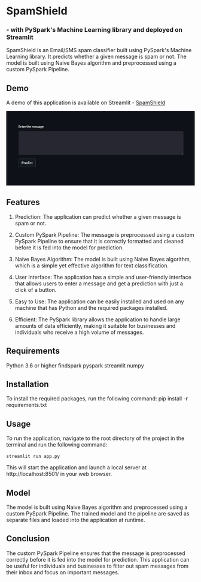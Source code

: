 # SpamShield 
### - with PySpark's Machine Learning library and deployed on Streamlit

SpamShield is an Email/SMS spam classifier built using PySpark's Machine Learning library. It predicts whether a given message is spam or not. The model is built using Naive Bayes algorithm and preprocessed using a custom PySpark Pipeline.

## Demo
A demo of this application is available on Streamlit - [SpamShield](https://ajosegun-spamshield.streamlit.app/)

![Spam Shield Image](./SpamShield.png)


## Features
1. Prediction: The application can predict whether a given message is spam or not.

2. Custom PySpark Pipeline: The message is preprocessed using a custom PySpark Pipeline to ensure that it is correctly formatted and cleaned before it is fed into the model for prediction.

3. Naive Bayes Algorithm: The model is built using Naive Bayes algorithm, which is a simple yet effective algorithm for text classification.

4. User Interface: The application has a simple and user-friendly interface that allows users to enter a message and get a prediction with just a click of a button.

5. Easy to Use: The application can be easily installed and used on any machine that has Python and the required packages installed.

6. Efficient: The PySpark library allows the application to handle large amounts of data efficiently, making it suitable for businesses and individuals who receive a high volume of messages.

## Requirements
Python 3.6 or higher
findspark
pyspark
streamlit
numpy

## Installation
To install the required packages, run the following command:
pip install -r requirements.txt

## Usage
To run the application, navigate to the root directory of the project in the terminal and run the following command:

```
streamlit run app.py
```

This will start the application and launch a local server at http://localhost:8501/ in your web browser.

## Model
The model is built using Naive Bayes algorithm and preprocessed using a custom PySpark Pipeline. The trained model and the pipeline are saved as separate files and loaded into the application at runtime.

## Conclusion
The custom PySpark Pipeline ensures that the message is preprocessed correctly before it is fed into the model for prediction. This application can be useful for individuals and businesses to filter out spam messages from their inbox and focus on important messages.






